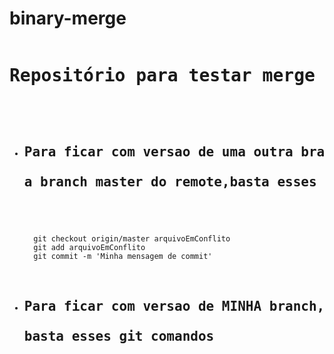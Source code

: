 # binary-merge

<pre>
<h1>Repositório para testar merge de arquivos binários</h1>
<ul>
<li><h2>Para ficar com versao de uma outra branch, por exemplo a origin/master,<br>
a branch master do remote,basta esses git comandos<br> 
</h2>
<code style='margin-left:30px'>
  git checkout origin/master arquivoEmConflito
  git add arquivoEmConflito
  git commit -m 'Minha mensagem de commit'
</code>
</li>
<li><h2>Para ficar com versao de MINHA branch,<br>
basta esses git comandos
</h2>
<code style='margin-left:30px'>
  
</code>




</li>
</ul>
</pre>
